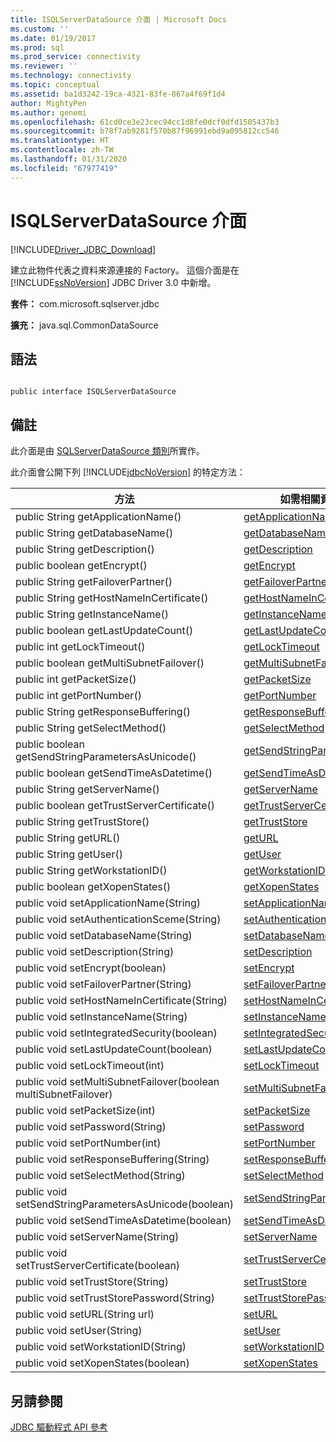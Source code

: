 ```yaml
---
title: ISQLServerDataSource 介面 | Microsoft Docs
ms.custom: ''
ms.date: 01/19/2017
ms.prod: sql
ms.prod_service: connectivity
ms.reviewer: ''
ms.technology: connectivity
ms.topic: conceptual
ms.assetid: ba1d3242-19ca-4321-83fe-867a4f69f1d4
author: MightyPen
ms.author: genemi
ms.openlocfilehash: 61cd0ce3e23cec94cc1d8fe0dcf0dfd1505437b3
ms.sourcegitcommit: b78f7ab9281f570b87f96991ebd9a095812cc546
ms.translationtype: HT
ms.contentlocale: zh-TW
ms.lasthandoff: 01/31/2020
ms.locfileid: "67977419"
---
```

# <a name="isqlserverdatasource-interface"></a>ISQLServerDataSource 介面
[!INCLUDE[Driver_JDBC_Download](../../../includes/driver_jdbc_download.md)]

  建立此物件代表之資料來源連接的 Factory。 這個介面是在 [!INCLUDE[ssNoVersion](../../../includes/ssnoversion-md.md)] JDBC Driver 3.0 中新增。  
  
 **套件：** com.microsoft.sqlserver.jdbc  
  
 **擴充：** java.sql.CommonDataSource  
  
## <a name="syntax"></a>語法  
  
```  
  
public interface ISQLServerDataSource  
```  
  
## <a name="remarks"></a>備註  
 此介面是由 [SQLServerDataSource 類別](../../../connect/jdbc/reference/sqlserverdatasource-class.md)所實作。  
  
 此介面會公開下列 [!INCLUDE[jdbcNoVersion](../../../includes/jdbcnoversion_md.md)] 的特定方法：  
  
|方法|如需相關資訊，請參閱|  
|------------|-------------------------------|  
|public String getApplicationName()|[getApplicationName](../../../connect/jdbc/reference/getapplicationname-method-sqlserverdatasource.md)|  
|public String getDatabaseName()|[getDatabaseName](../../../connect/jdbc/reference/getdatabasename-method-sqlserverdatasource.md)|  
|public String getDescription()|[getDescription](../../../connect/jdbc/reference/getdescription-method-sqlserverdatasource.md)|  
|public boolean getEncrypt()|[getEncrypt](../../../connect/jdbc/reference/getencrypt-method-sqlserverdatasource.md)|  
|public String getFailoverPartner()|[getFailoverPartner](../../../connect/jdbc/reference/getfailoverpartner-method-sqlserverdatasource.md)|  
|public String getHostNameInCertificate()|[getHostNameInCertificate](../../../connect/jdbc/reference/gethostnameincertificate-method-sqlserverdatasource.md)|  
|public String getInstanceName()|[getInstanceName](../../../connect/jdbc/reference/getinstancename-method-sqlserverdatasource.md)|  
|public boolean getLastUpdateCount()|[getLastUpdateCount](../../../connect/jdbc/reference/getlastupdatecount-method-sqlserverdatasource.md)|  
|public int getLockTimeout()|[getLockTimeout](../../../connect/jdbc/reference/getlocktimeout-method-sqlserverdatasource.md)|  
|public boolean getMultiSubnetFailover()|[getMultiSubnetFailover](../../../connect/jdbc/reference/getmultisubnetfailover-method-sqlserverdatasource.md)|  
|public int getPacketSize()|[getPacketSize](../../../connect/jdbc/reference/getpacketsize-method-sqlserverdatasource.md)|  
|public int getPortNumber()|[getPortNumber](../../../connect/jdbc/reference/getportnumber-method-sqlserverdatasource.md)|  
|public String getResponseBuffering()|[getResponseBuffering](../../../connect/jdbc/reference/getresponsebuffering-method-sqlserverdatasource.md)|  
|public String getSelectMethod()|[getSelectMethod](../../../connect/jdbc/reference/getselectmethod-method-sqlserverdatasource.md)|  
|public boolean getSendStringParametersAsUnicode()|[getSendStringParametersAsUnicode](../../../connect/jdbc/reference/getsendstringparametersasunicode-method-sqlserverdatasource.md)|  
|public boolean getSendTimeAsDatetime()|[getSendTimeAsDatetime](../../../connect/jdbc/reference/getsendtimeasdatetime-method-sqlserverdatasource.md)|  
|public String getServerName()|[getServerName](../../../connect/jdbc/reference/getservername-method-sqlserverdatasource.md)|  
|public boolean getTrustServerCertificate()|[getTrustServerCertificate](../../../connect/jdbc/reference/gettrustservercertificate-method-sqlserverdatasource.md)|  
|public String getTrustStore()|[getTrustStore](../../../connect/jdbc/reference/gettruststore-method-sqlserverdatasource.md)|  
|public String getURL()|[getURL](../../../connect/jdbc/reference/geturl-method-sqlserverdatasource.md)|  
|public String getUser()|[getUser](../../../connect/jdbc/reference/getuser-method-sqlserverdatasource.md)|  
|public String getWorkstationID()|[getWorkstationID](../../../connect/jdbc/reference/getworkstationid-method-sqlserverdatasource.md)|  
|public boolean getXopenStates()|[getXopenStates](../../../connect/jdbc/reference/getxopenstates-method-sqlserverdatasource.md)|  
|public void setApplicationName(String)|[setApplicationName](../../../connect/jdbc/reference/setapplicationname-method-sqlserverdatasource.md)|  
|public void setAuthenticationSceme(String)|[setAuthenticationSceme](../../../connect/jdbc/reference/setauthenticationscheme-sqlserverdatasource.md)|  
|public void setDatabaseName(String)|[setDatabaseName](../../../connect/jdbc/reference/setdatabasename-method-sqlserverdatasource.md)|  
|public void setDescription(String)|[setDescription](../../../connect/jdbc/reference/setdescription-method-sqlserverdatasource.md)|  
|public void setEncrypt(boolean)|[setEncrypt](../../../connect/jdbc/reference/setencrypt-method-sqlserverdatasource.md)|  
|public void setFailoverPartner(String)|[setFailoverPartner](../../../connect/jdbc/reference/setfailoverpartner-method-sqlserverdatasource.md)|  
|public void setHostNameInCertificate(String)|[setHostNameInCertificate](../../../connect/jdbc/reference/sethostnameincertificate-method-sqlserverdatasource.md)|  
|public void setInstanceName(String)|[setInstanceName](../../../connect/jdbc/reference/setinstancename-method-sqlserverdatasource.md)|  
|public void setIntegratedSecurity(boolean)|[setIntegratedSecurity](../../../connect/jdbc/reference/setintegratedsecurity-method-sqlserverdatasource.md)|  
|public void setLastUpdateCount(boolean)|[setLastUpdateCount](../../../connect/jdbc/reference/setlastupdatecount-method-sqlserverdatasource.md)|  
|public void setLockTimeout(int)|[setLockTimeout](../../../connect/jdbc/reference/setlocktimeout-method-sqlserverdatasource.md)|  
|public void setMultiSubnetFailover(boolean multiSubnetFailover)|[setMultiSubnetFailover](../../../connect/jdbc/reference/setmultisubnetfailover-method-sqlserverdatasource.md)|  
|public void setPacketSize(int)|[setPacketSize](../../../connect/jdbc/reference/setpacketsize-method-sqlserverdatasource.md)|  
|public void setPassword(String)|[setPassword](../../../connect/jdbc/reference/setpassword-method-sqlserverdatasource.md)|  
|public void setPortNumber(int)|[setPortNumber](../../../connect/jdbc/reference/setportnumber-method-sqlserverdatasource.md)|  
|public void setResponseBuffering(String)|[setResponseBuffering](../../../connect/jdbc/reference/setresponsebuffering-method-sqlserverdatasource.md)|  
|public void setSelectMethod(String)|[setSelectMethod](../../../connect/jdbc/reference/setselectmethod-method-sqlserverdatasource.md)|  
|public void setSendStringParametersAsUnicode(boolean)|[setSendStringParametersAsUnicode](../../../connect/jdbc/reference/setsendstringparametersasunicode-method-sqlserverdatasource.md)|  
|public void setSendTimeAsDatetime(boolean)|[setSendTimeAsDatetime](../../../connect/jdbc/reference/setsendtimeasdatetime-method-sqlserverdatasource.md)|  
|public void setServerName(String)|[setServerName](../../../connect/jdbc/reference/setservername-method-sqlserverdatasource.md)|  
|public void setTrustServerCertificate(boolean)|[setTrustServerCertificate](../../../connect/jdbc/reference/settrustservercertificate-method-sqlserverdatasource.md)|  
|public void setTrustStore(String)|[setTrustStore](../../../connect/jdbc/reference/settruststore-method-sqlserverdatasource.md)|  
|public void setTrustStorePassword(String)|[setTrustStorePassword](../../../connect/jdbc/reference/settruststorepassword-method-sqlserverdatasource.md)|  
|public void setURL(String url)|[setURL](../../../connect/jdbc/reference/seturl-method-sqlserverdatasource.md)|  
|public void setUser(String)|[setUser](../../../connect/jdbc/reference/setuser-method-sqlserverdatasource.md)|  
|public void setWorkstationID(String)|[setWorkstationID](../../../connect/jdbc/reference/setworkstationid-method-sqlserverdatasource.md)|  
|public void setXopenStates(boolean)|[setXopenStates](../../../connect/jdbc/reference/setxopenstates-method-sqlserverdatasource.md)|  
  
## <a name="see-also"></a>另請參閱  
 [JDBC 驅動程式 API 參考](../../../connect/jdbc/reference/jdbc-driver-api-reference.md)  
  
  
